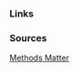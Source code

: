 ### Links


### Sources

[Methods Matter](https://stats.idre.ucla.edu/other/examples/methods-matter/)
